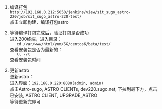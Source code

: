 1. 编译打包  
  ```http://192.168.0.212:5050/jenkins/view/sit_sugo_astro-220/job/sit_sugo_astro-220-test/```  
  点击立即构建，编译打包astro

2. 等待编译打包完成后，验证打包是否成功  
  进入200终端，进入目录：  
```    cd /var/www/html/yum/SG/centos6/beta/test/  ```  
  查看安装包是否为最新的：  
```    ll -rt  ```  
  查看安装包时间  

3. 更新astro  
  更新astro：  
    进入界面：```192.168.0.220:8080(admin, admin)  ```  
	点击Astro-sugo, ASTRO CLIENTs, dev220.sugo.net, 下拉到最下方，点击已安装, ASTRO CLIENT, UPGRADE_ASTRO  
	等待更新完即可
	
